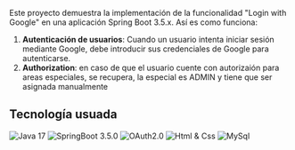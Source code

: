 Este proyecto demuestra la implementación de la funcionalidad "Login with Google" en una aplicación Spring Boot 3.5.x. Así es como funciona:

1. **Autenticación de usuarios**: Cuando un usuario intenta iniciar sesión mediante Google, debe introducir sus credenciales de Google para autenticarse.
2. **Authorization**: en caso de que el usuario cuente con autorizaión para areas especiales, se recupera, la especial es ADMIN y tiene que ser asignada manualmente


## Tecnología usuada

![Java 17](https://img.shields.io/badge/Java-17-green.svg)
![SpringBoot 3.5.0](https://img.shields.io/badge/SpringBoot-3.5.0-yellow.svg)
![OAuth2.0](https://img.shields.io/badge/Google-oAuth2.0-blue.svg)
![Html & Css](https://img.shields.io/badge/Html-Css-blue.svg)
![MySql](https://img.shields.io/badge/Database-mysql-blue.svg)